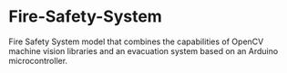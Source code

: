# Fire-Safety-System
Fire Safety System model that combines the capabilities of OpenCV machine vision libraries and an evacuation system based on an Arduino microcontroller. 
